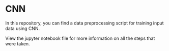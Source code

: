 # CNN
In this repository, you can find a data preprocessing script for training input data using CNN.

View the jupyter notebook file for more information on all the steps that were taken.
